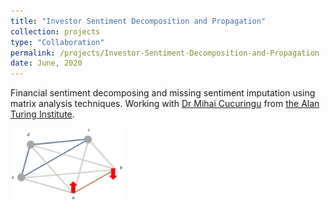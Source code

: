 ```yaml
---
title: "Investor Sentiment Decomposition and Propagation"
collection: projects
type: "Collaboration"
permalink: /projects/Investor-Sentiment-Decomposition-and-Propagation
date: June, 2020
---
```


Financial sentiment decomposing and missing sentiment imputation using matrix analysis techniques. Working with [Dr Mihai Cucuringu](http://www.stats.ox.ac.uk/~cucuring/) from [the Alan Turing Institute](https://www.turing.ac.uk/).

<img src="/images/Pic_1.png" align="left" width="180" height="114">
